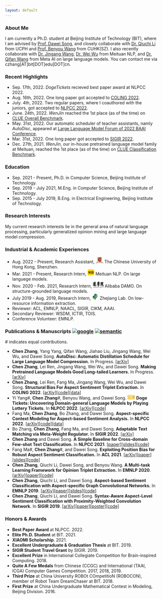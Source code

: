 ```yaml
---
layout: default
---
```


### About Me

I am currently a Ph.D. student at Beijing Institute of Technology (BIT), where I am advised by [Prof. Dawei Song](http://cs.bit.edu.cn/szdw/jsml/js/sdw/index.htm), and closely collaborate with [Dr. Qiuchi Li](https://qiuchili.github.io) from UCPH and [Prof. Benyou Wang](https://wabyking.github.io/old) from CUHK(SZ). I also recently collaborate with [Dr. Jingang Wang](https://sites.google.com/site/bitwjg/), [Dr. Wei Wu](https://sites.google.com/view/wei-wu-homepage) from Meituan NLP, and [Dr. Qifan Wang](https://wqfcr.github.io/) from Meta AI on large language models. You can contact me via czhang[AT]bit[DOT]edu[DOT]cn.

### Recent Highlights

* Sep. 17th, 2022. *DogeTickets* recieved best paper award at NLPCC 2022.
* Aug. 16th, 2022. One long paper got accepted to [COLING 2022](https://coling2022.org/programme).
* July. 4th, 2022. Two regular papers, where I coauthored with the juniors, got accepted to [NLPCC 2022](http://tcci.ccf.org.cn/conference/2022/).
* June. 24th, 2022. *WenJin* reached the 1st place (as of the time) on [CLUE Overall Benchmark](https://www.cluebenchmarks.com/rank.html).
* May. 31st, 2022. Our automatic scheduler of teacher assistants, namly *AutoDisc*, appeared at [Large Language Model Forum of 2022 BAAI Conference](https://2022-live.baai.ac.cn/2022/live/?room_id=16970). 
* Mar. 31st, 2022. One long paper got accepted to [SIGIR 2022](https://sigir.org/sigir2022/program/accepted/).
* Dec. 27th, 2021. *WenJin*, our in-house pretrained language model family at Meituan, reached the 1st place (as of the time) on [CLUE Classification Benchmark](https://www.cluebenchmarks.com/classification.html).

### Education

* Sep. 2021 - Present, Ph.D. in Computer Science, Beijing Institute of Technology.
* Sep. 2019 - July 2021, M.Eng. in Computer Science, Beijing Institute of Technology.
* Sep. 2015 - July 2019, B.Eng. in Electrical Engineering, Beijing Institute of Technology.

### Research Interests

My current research interests lie in the general area of natural language processing, particularly generalized opinion mining and large language model compression.

### Industrial & Academic Experiences

* Aug. 2022 - Present, Research Assistant, <img src="./assets/img/cuhk.jpg" width="25" height="20" alt="cuhk" align=center/> The Chinese University of Hong Kong, Shenzhen.
* Mar. 2021 - Present, Research Intern, <img src="./assets/img/meituan.png" width="22" height="20" alt="meituan" align=center/> Meituan NLP. On large languege models.
* Nov. 2020 - Feb. 2021, Research Intern, <img src="./assets/img/damo.png" width="35" height="20" alt="damo" align=center/> Alibaba DAMO. On structure-grounded language models.
* July 2019 - Aug. 2019, Research Intern, <img src="./assets/img/zhejiang.png" width="22" height="20" alt="zhejiang" align=center/> Zhejiang Lab. On low-resource information extraction.
* Reviewer: ACL, EMNLP, NAACL, SIGIR, CIKM, AAAI.
* Secondary Reviewer: WSDM, ICTIR, TOIS.
* Conference Volunteer: EMNLP.

### Publications & Manuscripts [<img src="./assets/img/google.ico" width="22" height="22" alt="google" align=center/>](https://scholar.google.com/citations?user=IMwAXWcAAAAJ) [<img src="./assets/img/semantic.ico" width="22" height="22" alt="semantic" align=center/>](https://www.semanticscholar.org/author/Chen-Zhang/145107889) 
\# indicates equal contributions.

* **Chen Zhang**, Yang Yang, Qifan Wang, Jiahao Liu, Jingang Wang, Wei Wu, and Dawei Song. **AutoDisc: Automatic Distillation Schedule for Large Language Model Compression.** In Progress. [[arXiv]](https://arxiv.org/abs/2205.14570)
* **Chen Zhang**, Lei Ren, Jingang Wang, Wei Wu, and Dawei Song. **Making Pretrained Language Models Good Long-tailed Learners.** In Progress. [[arXiv]](https://arxiv.org/abs/2205.05461)
* **Chen Zhang**, Lei Ren, Fang Ma, Jingang Wang, Wei Wu, and Dawei Song. **Structural Bias For Aspect Sentiment Triplet Extraction.** In **COLING 2022**. [[arXiv]](https://arxiv.org/abs/2209.00820)[[code]](https://github.com/GeneZC/StructBias)[[data]](https://github.com/GeneZC/StructBias)
* Yi Yang\#, **Chen Zhang**\#, Benyou Wang, and Dawei Song. <img src="./assets/img/dogetickets.png" width="25" height="15" alt="dogetickets" align=center/> **Doge Tickets: Uncovering Domain-general Language Models by Playing Lottery Tickets.** In **NLPCC 2022**. [[arXiv]](https://arxiv.org/abs/2207.09638)[[code]](https://github.com/Ylily1015/DogeTickets)
* Fang Ma, **Chen Zhang**, Bo Zhang, and Dawei Song. **Aspect-specific Context Modeling for Aspect-based Sentiment Analysis.** In **NLPCC 2022**. [[arXiv]](https://arxiv.org/abs/2207.08099)[[code]](https://github.com/BD-MF/ASCM4ABSA)[[data]](https://github.com/GeneZC/advABSA)
* Bo Zhang, **Chen Zhang**, Fang Ma, and Dawei Song. **Adaptable Text Matching via Meta-Weight Regulator.** In **SIGIR 2022**. [[arXiv]](https://arxiv.org/abs/2204.12668)
* **Chen Zhang** and Dawei Song. **A Simple Baseline for Cross-domain Few-shot Text Classification.** In **NLPCC 2021**. [[paper]](https://link.springer.com/chapter/10.1007/978-3-030-88480-2_56)[[slides]](./assets/file/NLPCC2021-Oral.pdf)[[code]](https://github.com/GeneZC/XFew)
* Fang Ma\#, **Chen Zhang**\#, and Dawei Song. **Exploiting Position Bias for Robust Aspect Sentiment Classification.** In **ACL 2021**. [[arXiv]](https://arxiv.org/abs/2105.14210)[[paper]](https://aclanthology.org/2021.findings-acl.116/)[[slides]](./assets/file/ACL2021-Oral.pdf)[[code]](https://github.com/BD-MF/POS4ASC)
* **Chen Zhang**, Qiuchi Li, Dawei Song, and Benyou Wang. **A Multi-task Learning Framework for Opinion Triplet Extraction.** In **EMNLP 2020**. [[arXiv]](https://arxiv.org/abs/2010.01512)[[paper]](https://www.aclweb.org/anthology/2020.findings-emnlp.72/)[[code]](https://github.com/GeneZC/OTE-MTL)
* **Chen Zhang**, Qiuchi Li, and Dawei Song. **Aspect-based Sentiment Classification with Aspect-specific Graph Convolutional Networks.** In **EMNLP 2019**. [[arXiv]](https://arxiv.org/abs/1909.03477)[[paper]](https://www.aclweb.org/anthology/D19-1464/)[[slides]](./assets/file/EMNLP2019-Oral.pdf)[[code]](https://github.com/GeneZC/ASGCN)
* **Chen Zhang**, Qiuchi Li, and Dawei Song. **Syntax-Aware Aspect-Level Sentiment Classification with Proximity-Weighted Convolution Network.** In **SIGIR 2019**. [[arXiv]](https://arxiv.org/abs/1909.10171)[[paper]](https://dl.acm.org/citation.cfm?id=3331351)[[poster]](./assets/file/SIGIR2019-Poster.pdf)[[code]](https://github.com/GeneZC/PWCN)

### Honors & Awards

* **Best Paper Award** at NLPCC. 2022.
* **Elite Ph.D. Student** at BIT. 2021.
* **XIAOMI Scholarship**. 2021.
* **Excellent Undergraduate & Graduation Thesis** at BIT. 2019.
* **SIGIR Student Travel Grant** by SIGIR. 2019.
* **Excellent Prize** in International Collegiate Competition for Brain-inspired Computing. 2018.
* **Quite A Few Medals** from Chinese (CCGC) and International (TAAI, ICGA) Computer Games Competition. 2017, 2018, 2019.
* **Third Prize** at China University ROBOt COmpetitioN (ROBOCON), member of Robot Team DreamChaser at BIT. 2018.
* **First Prize** at China Undergraduate Mathematical Contest in Modeling, Beijing Division. 2016.
